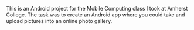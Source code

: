 This is an Android project for the Mobile Computing class I took at Amherst College. The task was to create an Android app where you could take and upload pictures into an online photo gallery.
